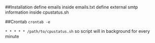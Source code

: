 ##Installation
define emails inside emails.txt 
define external smtp information inside cpustatus.sh 

##Crontab
`crontab -e`
 

`* * * * * /path/to/cpustatus.sh` so script will in background for every minute 
